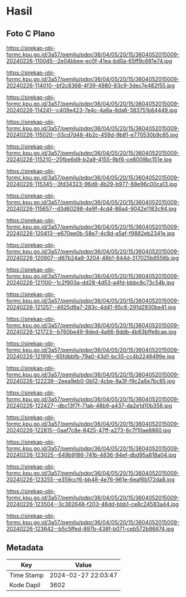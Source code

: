 # Hasil

## Foto C Plano

https://sirekap-obj-formc.kpu.go.id/3a57/pemilu/pdpr/36/04/05/20/15/3604052015009-20240226-110045--2e04bbee-ec0f-41ea-bd0a-65ff9c681e74.jpg

https://sirekap-obj-formc.kpu.go.id/3a57/pemilu/pdpr/36/04/05/20/15/3604052015009-20240226-114010--bf2c8368-4f39-4980-83c9-3dec7e482f55.jpg

https://sirekap-obj-formc.kpu.go.id/3a57/pemilu/pdpr/36/04/05/20/15/3604052015009-20240226-114241--c409e423-7e4c-4a6a-8da6-383751b84449.jpg

https://sirekap-obj-formc.kpu.go.id/3a57/pemilu/pdpr/36/04/05/20/15/3604052015009-20240226-115020--03cd7d48-4b2c-459d-9b81-e770530b9c85.jpg

https://sirekap-obj-formc.kpu.go.id/3a57/pemilu/pdpr/36/04/05/20/15/3604052015009-20240226-115210--25fbe6d9-b2a9-4155-9bf6-ce8009bc151e.jpg

https://sirekap-obj-formc.kpu.go.id/3a57/pemilu/pdpr/36/04/05/20/15/3604052015009-20240226-115345--3fd34323-96d8-4b29-b977-88e96c00ca13.jpg

https://sirekap-obj-formc.kpu.go.id/3a57/pemilu/pdpr/36/04/05/20/15/3604052015009-20240226-115657--d3d60298-4e9f-4cd4-86a4-9042e1183c94.jpg

https://sirekap-obj-formc.kpu.go.id/3a57/pemilu/pdpr/36/04/05/20/15/3604052015009-20240226-120413--e670ee0b-58e7-4c8d-a5af-f9882eb2341e.jpg

https://sirekap-obj-formc.kpu.go.id/3a57/pemilu/pdpr/36/04/05/20/15/3604052015009-20240226-120907--d67b24a9-3204-48b1-844d-317025b8556b.jpg

https://sirekap-obj-formc.kpu.go.id/3a57/pemilu/pdpr/36/04/05/20/15/3604052015009-20240226-121100--1c2f903a-dd28-4d53-a4fd-bbbc8c73c54b.jpg

https://sirekap-obj-formc.kpu.go.id/3a57/pemilu/pdpr/36/04/05/20/15/3604052015009-20240226-121257--4625d9a7-283c-4d41-95c6-291d2930be41.jpg

https://sirekap-obj-formc.kpu.go.id/3a57/pemilu/pdpr/36/04/05/20/15/3604052015009-20240226-121723--b760be49-9ded-4a66-8ddb-4b63bffe8cae.jpg

https://sirekap-obj-formc.kpu.go.id/3a57/pemilu/pdpr/36/04/05/20/15/3604052015009-20240226-121916--65fdbbfb-79a0-43d1-bc35-cc4b2246499e.jpg

https://sirekap-obj-formc.kpu.go.id/3a57/pemilu/pdpr/36/04/05/20/15/3604052015009-20240226-122239--2eea9eb0-0b12-4cbe-8a3f-f9c2a6e7bc85.jpg

https://sirekap-obj-formc.kpu.go.id/3a57/pemilu/pdpr/36/04/05/20/15/3604052015009-20240226-122427--dbc13f7f-71ab-48b9-a437-da2e1d10b358.jpg

https://sirekap-obj-formc.kpu.go.id/3a57/pemilu/pdpr/36/04/05/20/15/3604052015009-20240226-122815--0aaf7c8e-8425-47ff-a273-6c7f10ae8860.jpg

https://sirekap-obj-formc.kpu.go.id/3a57/pemilu/pdpr/36/04/05/20/15/3604052015009-20240226-123025--649b9186-741b-4836-94ef-dbd95a818a04.jpg

https://sirekap-obj-formc.kpu.go.id/3a57/pemilu/pdpr/36/04/05/20/15/3604052015009-20240226-123255--e359ccf6-bb48-4e76-961e-6eaf6b172da8.jpg

https://sirekap-obj-formc.kpu.go.id/3a57/pemilu/pdpr/36/04/05/20/15/3604052015009-20240226-123504--3c382648-f203-46dd-bbb1-ce8c24583a44.jpg

https://sirekap-obj-formc.kpu.go.id/3a57/pemilu/pdpr/36/04/05/20/15/3604052015009-20240226-123642--b5c5ffed-897b-438f-b071-ceb572b86674.jpg


## Metadata

| Key        | Value               |
| ---------- | ------------------- |
| Time Stamp | 2024-02-27 22:03:47 |
| Kode Dapil | 3602                |




